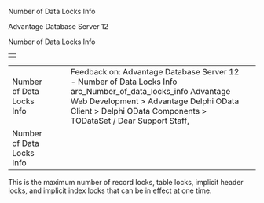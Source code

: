 Number of Data Locks Info




Advantage Database Server 12  

Number of Data Locks Info

|  |
| --- |
|  |

|  |  |  |  |  |
| --- | --- | --- | --- | --- |
| Number of Data Locks Info |  |  | Feedback on: Advantage Database Server 12 - Number of Data Locks Info arc\_Number\_of\_data\_locks\_info Advantage Web Development > Advantage Delphi OData Client > Delphi OData Components > TODataSet / Dear Support Staff, |  |
| Number of Data Locks Info |  |  |  |  |

This is the maximum number of record locks, table locks, implicit header locks, and implicit index locks that can be in effect at one time.